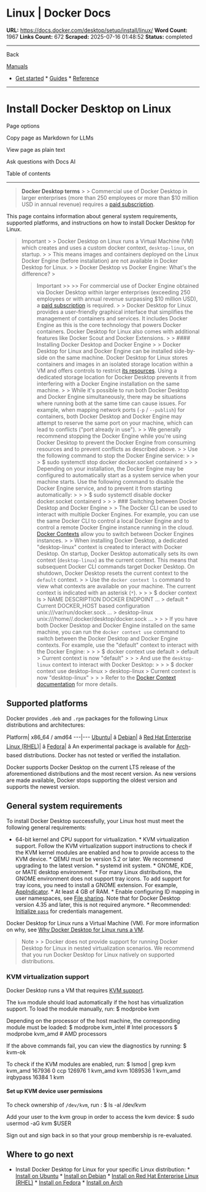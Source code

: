# Linux | Docker Docs

**URL:** https://docs.docker.com/desktop/setup/install/linux/
**Word Count:** 1967
**Links Count:** 672
**Scraped:** 2025-07-16 01:48:52
**Status:** completed

---

Back

[Manuals](https://docs.docker.com/manuals/)

  * [Get started](https://docs.docker.com/get-started/)   * [Guides](https://docs.docker.com/guides/)   * [Reference](https://docs.docker.com/reference/)

* * *

# Install Docker Desktop on Linux

Page options

Copy page as Markdown for LLMs

View page as plain text

Ask questions with Docs AI

Table of contents

* * *

> **Docker Desktop terms** >  > Commercial use of Docker Desktop in larger enterprises \(more than 250 employees or more than $10 million USD in annual revenue\) requires a [paid subscription](https://www.docker.com/pricing/).

This page contains information about general system requirements, supported platforms, and instructions on how to install Docker Desktop for Linux.

> Important >  > Docker Desktop on Linux runs a Virtual Machine \(VM\) which creates and uses a custom docker context, `desktop-linux`, on startup. >  > This means images and containers deployed on the Linux Docker Engine \(before installation\) are not available in Docker Desktop for Linux. >  > Docker Desktop vs Docker Engine: What's the difference? >
>> Important >>  >> For commercial use of Docker Engine obtained via Docker Desktop within larger enterprises \(exceeding 250 employees or with annual revenue surpassing $10 million USD\), a [paid subscription](https://www.docker.com/pricing/) is required. >  > Docker Desktop for Linux provides a user-friendly graphical interface that simplifies the management of containers and services. It includes Docker Engine as this is the core technology that powers Docker containers. Docker Desktop for Linux also comes with additional features like Docker Scout and Docker Extensions. >  > #### Installing Docker Desktop and Docker Engine >  > Docker Desktop for Linux and Docker Engine can be installed side-by-side on the same machine. Docker Desktop for Linux stores containers and images in an isolated storage location within a VM and offers controls to restrict [its resources](https://docs.docker.com/desktop/settings-and-maintenance/settings/#resources). Using a dedicated storage location for Docker Desktop prevents it from interfering with a Docker Engine installation on the same machine. >  > While it's possible to run both Docker Desktop and Docker Engine simultaneously, there may be situations where running both at the same time can cause issues. For example, when mapping network ports \(`-p` / `--publish`\) for containers, both Docker Desktop and Docker Engine may attempt to reserve the same port on your machine, which can lead to conflicts \("port already in use"\). >  > We generally recommend stopping the Docker Engine while you're using Docker Desktop to prevent the Docker Engine from consuming resources and to prevent conflicts as described above. >  > Use the following command to stop the Docker Engine service: >      >      >     $ sudo systemctl stop docker docker.socket containerd >      >  > Depending on your installation, the Docker Engine may be configured to automatically start as a system service when your machine starts. Use the following command to disable the Docker Engine service, and to prevent it from starting automatically: >      >      >     $ sudo systemctl disable docker docker.socket containerd >      >  > ### Switching between Docker Desktop and Docker Engine >  > The Docker CLI can be used to interact with multiple Docker Engines. For example, you can use the same Docker CLI to control a local Docker Engine and to control a remote Docker Engine instance running in the cloud. [Docker Contexts](https://docs.docker.com/engine/manage-resources/contexts/) allow you to switch between Docker Engines instances. >  > When installing Docker Desktop, a dedicated "desktop-linux" context is created to interact with Docker Desktop. On startup, Docker Desktop automatically sets its own context \(`desktop-linux`\) as the current context. This means that subsequent Docker CLI commands target Docker Desktop. On shutdown, Docker Desktop resets the current context to the `default` context. >  > Use the `docker context ls` command to view what contexts are available on your machine. The current context is indicated with an asterisk \(`*`\). >      >      >     $ docker context ls >     NAME            DESCRIPTION                               DOCKER ENDPOINT                                  ... >     default *       Current DOCKER_HOST based configuration   unix:///var/run/docker.sock                      ... >     desktop-linux                                             unix:///home/<user>/.docker/desktop/docker.sock  ...         >      >  > If you have both Docker Desktop and Docker Engine installed on the same machine, you can run the `docker context use` command to switch between the Docker Desktop and Docker Engine contexts. For example, use the "default" context to interact with the Docker Engine: >      >      >     $ docker context use default >     default >     Current context is now "default" >      >  > And use the `desktop-linux` context to interact with Docker Desktop: >      >      >     $ docker context use desktop-linux >     desktop-linux >     Current context is now "desktop-linux" >      >  > Refer to the [Docker Context documentation](https://docs.docker.com/engine/manage-resources/contexts/) for more details.

## Supported platforms

Docker provides `.deb` and `.rpm` packages for the following Linux distributions and architectures:

Platform| x86\_64 / amd64   ---|---   [Ubuntu](https://docs.docker.com/desktop/setup/install/linux/ubuntu/)| â    [Debian](https://docs.docker.com/desktop/setup/install/linux/debian/)| â    [Red Hat Enterprise Linux \(RHEL\)](https://docs.docker.com/desktop/setup/install/linux/rhel/)| â    [Fedora](https://docs.docker.com/desktop/setup/install/linux/fedora/)| â       An experimental package is available for [Arch](https://docs.docker.com/desktop/setup/install/linux/archlinux/)-based distributions. Docker has not tested or verified the installation.

Docker supports Docker Desktop on the current LTS release of the aforementioned distributions and the most recent version. As new versions are made available, Docker stops supporting the oldest version and supports the newest version.

## General system requirements

To install Docker Desktop successfully, your Linux host must meet the following general requirements:

  * 64-bit kernel and CPU support for virtualization.   * KVM virtualization support. Follow the KVM virtualization support instructions to check if the KVM kernel modules are enabled and how to provide access to the KVM device.   * QEMU must be version 5.2 or later. We recommend upgrading to the latest version.   * systemd init system.   * GNOME, KDE, or MATE desktop environment.     * For many Linux distributions, the GNOME environment does not support tray icons. To add support for tray icons, you need to install a GNOME extension. For example, [AppIndicator](https://extensions.gnome.org/extension/615/appindicator-support/).   * At least 4 GB of RAM.   * Enable configuring ID mapping in user namespaces, see [File sharing](https://docs.docker.com/desktop/troubleshoot-and-support/faqs/linuxfaqs/#how-do-i-enable-file-sharing). Note that for Docker Desktop version 4.35 and later, this is not required anymore.   * Recommended: [Initialize `pass`](https://docs.docker.com/desktop/setup/sign-in/#credentials-management-for-linux-users) for credentials management.

Docker Desktop for Linux runs a Virtual Machine \(VM\). For more information on why, see [Why Docker Desktop for Linux runs a VM](https://docs.docker.com/desktop/troubleshoot-and-support/faqs/linuxfaqs/#why-does-docker-desktop-for-linux-run-a-vm).

> Note >  > Docker does not provide support for running Docker Desktop for Linux in nested virtualization scenarios. We recommend that you run Docker Desktop for Linux natively on supported distributions.

### KVM virtualization support

Docker Desktop runs a VM that requires [KVM support](https://www.linux-kvm.org).

The `kvm` module should load automatically if the host has virtualization support. To load the module manually, run:               $ modprobe kvm     

Depending on the processor of the host machine, the corresponding module must be loaded:               $ modprobe kvm_intel  # Intel processors          $ modprobe kvm_amd    # AMD processors     

If the above commands fail, you can view the diagnostics by running:               $ kvm-ok     

To check if the KVM modules are enabled, run:               $ lsmod | grep kvm     kvm_amd               167936  0     ccp                   126976  1 kvm_amd     kvm                  1089536  1 kvm_amd     irqbypass              16384  1 kvm     

#### Set up KVM device user permissions

To check ownership of `/dev/kvm`, run :               $ ls -al /dev/kvm     

Add your user to the kvm group in order to access the kvm device:               $ sudo usermod -aG kvm $USER     

Sign out and sign back in so that your group membership is re-evaluated.

## Where to go next

  * Install Docker Desktop for Linux for your specific Linux distribution:     * [Install on Ubuntu](https://docs.docker.com/desktop/setup/install/linux/ubuntu/)     * [Install on Debian](https://docs.docker.com/desktop/setup/install/linux/debian/)     * [Install on Red Hat Enterprise Linux \(RHEL\)](https://docs.docker.com/desktop/setup/install/linux/rhel/)     * [Install on Fedora](https://docs.docker.com/desktop/setup/install/linux/fedora/)     * [Install on Arch](https://docs.docker.com/desktop/setup/install/linux/archlinux/)